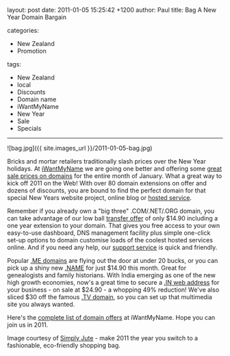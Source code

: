 layout: post
date: 2011-01-05 15:25:42 +1200
author: Paul
title: Bag A New Year Domain Bargain

categories:
  - New Zealand
  - Promotion

tags:
  - New Zealand
  - local
  - Discounts
  - Domain name
  - iWantMyName
  - New Year
  - Sale
  - Specials

----

![bag.jpg]({{ site.images_url }}/2011-01-05-bag.jpg)

Bricks and mortar retailers traditionally slash prices over the New Year holidays. At [iWantMyName](https://iwantmyname.co.nz/) we are going one better and offering some [great sale prices on domains](https://iwantmyname.co.nz/domain-promo-nz) for the entire month of January. What a great way to kick off 2011 on the Web! With over 80 domain extensions on offer and dozens of discounts, you are bound to find the perfect domain for that special New Years website project, online blog or [hosted service](https://iwantmyname.co.nz/services).

Remember if you already own a "big three" .COM/.NET/.ORG domain, you can take advantage of our low ball [transfer offer](https://iwantmyname.co.nz/domains/domain-transfer) of only $14.90 including a one year extension to your domain. That gives you free access to your own easy-to-use dashboard, DNS management facility plus simple one-click set-up options to domain customise loads of the coolest hosted services online. And if you need any help, our [support service](https://iwantmyname.co.nz/support) is quick and friendly.

Popular [.ME domains](https://iwantmyname.co.nz/domains/me-montenegrean-domain-name-registration-for-montenegro) are flying out the door at under 20 bucks, or you can pick up a shiny new [.NAME](https://iwantmyname.co.nz/domains/name-domain-name-registration-for-names) for just $14.90 this month. Great for genealogists and family historians. With India emerging as one of the new high growth economies, now's a great time to secure a [.IN web address](https://iwantmyname.co.nz/domains/in-indian-domain-name-registration-for-india) for your business - on sale at $24.90 - a whopping 49% reduction! We've also sliced $30 off the famous [.TV domain](https://iwantmyname.co.nz/domains/tv-tuvaluan-domain-name-registration-for-tuvalu), so you can set up that multimedia site you always wanted.

Here's the [complete list of domain offers](https://iwantmyname.co.nz/domains/domain-name-registration-list-of-extensions) at iWantMyName. Hope you can join us in 2011.

Image courtesy of [Simply Jute](http://www.simplyjute.co.nz/) - make 2011 the year you switch to a fashionable, eco-friendly shopping bag.
